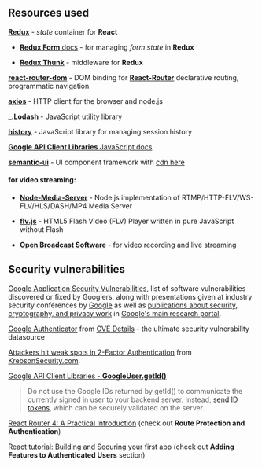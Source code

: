 ## Resources used

[**Redux**](https://redux.js.org/) - *state* container for **React**

  - [**Redux Form** docs](https://redux-form.com) - for managing *form state* in **Redux**

  - [**Redux Thunk**](https://github.com/reduxjs/redux-thunk) - middleware for **Redux**
  
[**react-router-dom**](https://www.npmjs.com/package/react-router-dom) - DOM binding for [**React-Router**](https://reacttraining.com/react-router/) declarative routing, programmatic navigation

[**axios**](https://www.npmjs.com/package/axios) - HTTP client for the browser and node.js

[**_.Lodash**](https://lodash.com/) - JavaScript utility library

[**history**](https://www.npmjs.com/package/history) - JavaScript library for managing session history 

[**Google API Client Libraries** JavaScript docs](https://developers.google.com/api-client-library/javascript/reference/referencedocs)

[**semantic-ui**](https://semantic-ui.com/) - UI component framework with [cdn here](https://cdnjs.com/libraries/semantic-ui)

#### for video streaming: 

- [**Node-Media-Server**](https://github.com/illuspas/Node-Media-Server) - Node.js implementation of RTMP/HTTP-FLV/WS-FLV/HLS/DASH/MP4 Media Server 

- [**flv.js**](https://www.npmjs.com/package/flv.js) - HTML5 Flash Video (FLV) Player written in pure JavaScript without Flash

- [**Open Broadcast Software**](https://obsproject.com) - for video recording and live streaming

## Security vulnerabilities

[Google Application Security Vulnerabilities](https://www.google.com/about/appsecurity/research/), list of software vulnerabilities discovered or fixed by Googlers, along with presentations given at industry security conferences by [Google](https://www.google.com) as well as [publications about security, cryptography, and privacy work](https://ai.google/research/pubs?area=SecurityPrivacyandAbusePrevention) in [Google's main research portal](https://ai.google/research/).

[Google Authenticator](https://www.cvedetails.com/product/25099/Google-Authenticator.html) from [CVE Details](https://www.cvedetails.com) - the ultimate security vulnerability datasource

[Attackers hit weak spots in 2-Factor Authentication](https://krebsonsecurity.com/2012/06/attackers-target-weak-spots-in-2-factor-authentication/) from [KrebsonSecurity.com](https://krebsonsecurity.com).

[Google API Client Libraries - **GoogleUser.getId()**](https://developers.google.com/api-client-library/javascript/reference/referencedocs#googleusergetid)

> Do not use the Google IDs returned by getId() to communicate the currently signed in user to your backend server. Instead, [send ID tokens](https://developers.google.com/identity/sign-in/web/backend-auth), which can be securely validated on the server.

[React Router 4: A Practical Introduction](https://auth0.com/blog/react-router-4-practical-tutorial/) (check out **Route Protection and Authentication**)

[React tutorial: Building and Securing your first app](https://auth0.com/blog/react-tutorial-building-and-securing-your-first-app/) (check out **Adding Features to Authenticated Users** section)
